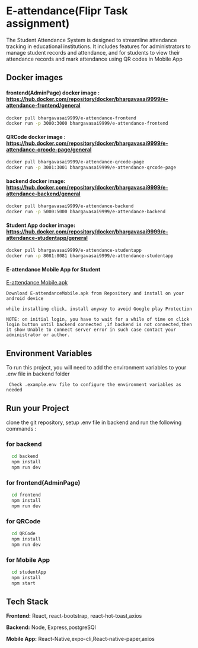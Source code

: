 # E-attendance(Flipr Task assignment)
The Student Attendance System is designed to streamline attendance
tracking in educational institutions. It includes features for administrators
to manage student records and attendance, and for students to view their
attendance records and mark attendance using QR codes in Mobile App


## Docker images

#### frontend(AdminPage) docker image : https://hub.docker.com/repository/docker/bhargavasai9999/e-attendance-frontend/general


```bash
docker pull bhargavasai9999/e-attendance-frontend
docker run -p 3000:3000 bhargavasai9999/e-attendance-frontend
```
#### QRCode docker image : https://hub.docker.com/repository/docker/bhargavasai9999/e-attendance-qrcode-page/general


```bash
docker pull bhargavasai9999/e-attendance-qrcode-page
docker run -p 3001:3001 bhargavasai9999/e-attendance-qrcode-page
```

#### backend docker image: https://hub.docker.com/repository/docker/bhargavasai9999/e-attendance-backend/general

```bash
docker pull bhargavasai9999/e-attendance-backend
docker run -p 5000:5000 bhargavasai9999/e-attendance-backend
```
#### Student App docker image: https://hub.docker.com/repository/docker/bhargavasai9999/e-attendance-studentapp/general

```bash
docker pull bhargavasai9999/e-attendance-studentapp
docker run -p 8081:8081 bhargavasai9999/e-attendance-studentapp
```
#### E-attendance Mobile App for Student
[E-attendance Mobile.apk](https://github.com/bhargavasai9999/e-attendance/blob/main/E-attenadance%20Mobile.apk)

` Download E-attendanceMobile.apk from Repository and install on your android device `

` while installing click, install anyway to avoid Google play Protection `

` NOTE: on initial login, you have to wait for a while of time on click login button until backend connected ,if backend is not connected,then it show Unable to connect server error in such case contact your administrator or author. `

## Environment Variables

To run this project, you will need to add the environment variables to your .env file in backend folder

` Check .example.env file to configure the environment variables as needed`



## Run your Project
clone the git repository, setup .env file in backend and  run the following commands :

### for backend
```bash
  cd backend
  npm install
  npm run dev
```
### for frontend(AdminPage)
```bash
  cd frontend
  npm install
  npm run dev
```

### for QRCode
```bash
  cd QRCode
  npm install
  npm run dev
```
### for Mobile App
```bash
  cd studentApp
  npm install
  npm start
```

## Tech Stack

**Frontend:** React, react-bootstrap, react-hot-toast,axios

**Backend:** Node, Express,postgreSQl

**Mobile App:** React-Native,expo-cli,React-native-paper,axios
